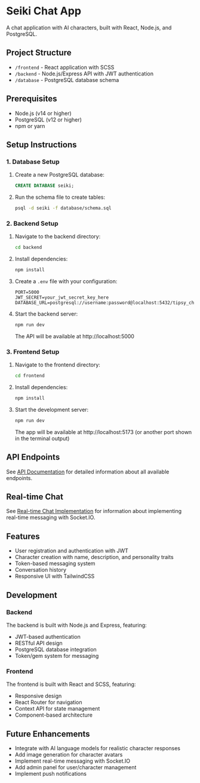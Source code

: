 # Seiki Chat App

A chat application with AI characters, built with React, Node.js, and PostgreSQL.

## Project Structure

- `/frontend` - React application with SCSS
- `/backend` - Node.js/Express API with JWT authentication
- `/database` - PostgreSQL database schema

## Prerequisites

- Node.js (v14 or higher)
- PostgreSQL (v12 or higher)
- npm or yarn

## Setup Instructions

### 1. Database Setup

1. Create a new PostgreSQL database:
   ```sql
   CREATE DATABASE seiki;
   ```

2. Run the schema file to create tables:
   ```bash
   psql -d seiki -f database/schema.sql
   ```

### 2. Backend Setup

1. Navigate to the backend directory:
   ```bash
   cd backend
   ```

2. Install dependencies:
   ```bash
   npm install
   ```

3. Create a `.env` file with your configuration:
   ```env
   PORT=5000
   JWT_SECRET=your_jwt_secret_key_here
   DATABASE_URL=postgresql://username:password@localhost:5432/tipsy_chat
   ```

4. Start the backend server:
   ```bash
   npm run dev
   ```

   The API will be available at http://localhost:5000

### 3. Frontend Setup

1. Navigate to the frontend directory:
   ```bash
   cd frontend
   ```

2. Install dependencies:
   ```bash
   npm install
   ```

3. Start the development server:
   ```bash
   npm run dev
   ```

   The app will be available at http://localhost:5173 (or another port shown in the terminal output)

## API Endpoints

See [API Documentation](backend/API.md) for detailed information about all available endpoints.

## Real-time Chat

See [Real-time Chat Implementation](backend/REALTIME_CHAT.md) for information about implementing real-time messaging with Socket.IO.

## Features

- User registration and authentication with JWT
- Character creation with name, description, and personality traits
- Token-based messaging system
- Conversation history
- Responsive UI with TailwindCSS

## Development

### Backend

The backend is built with Node.js and Express, featuring:

- JWT-based authentication
- RESTful API design
- PostgreSQL database integration
- Token/gem system for messaging

### Frontend

The frontend is built with React and SCSS, featuring:

- Responsive design
- React Router for navigation
- Context API for state management
- Component-based architecture

## Future Enhancements

- Integrate with AI language models for realistic character responses
- Add image generation for character avatars
- Implement real-time messaging with Socket.IO
- Add admin panel for user/character management
- Implement push notifications